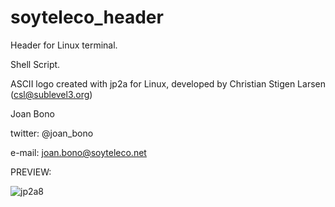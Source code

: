 soyteleco_header
================

Header for Linux terminal.

Shell Script.

ASCII logo created with jp2a for Linux, developed by Christian Stigen Larsen (csl@sublevel3.org)

Joan Bono

  twitter: @joan_bono 
  
  e-mail: joan.bono@soyteleco.net


PREVIEW:

![jp2a8](https://cloud.githubusercontent.com/assets/7288621/3835940/44b76824-1dc9-11e4-9c02-fb7c2cd12d4f.png)
